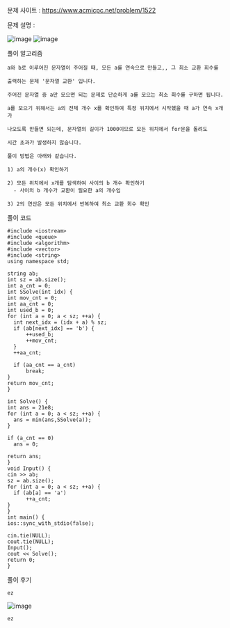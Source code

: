 문제 사이트 : https://www.acmicpc.net/problem/1522

문제 설명 :

![image](https://github.com/user-attachments/assets/cc6e6075-817b-4bb9-81fd-bc937bf6eb5b)
![image](https://github.com/user-attachments/assets/ce62efcd-f5ad-4819-b619-8e6047e1e2d8)

풀이 알고리즘

    a와 b로 이루어진 문자열이 주어질 때, 모든 a를 연속으로 만들고,, 그 최소 교환 회수를

    출력하는 문제 '문자열 교환' 입니다.

    주어진 문자열 중 a만 모으면 되는 문제로 단순하게 a를 모으는 최소 회수를 구하면 됩니다.

    a를 모으기 위해서는 a의 전체 개수 x를 확인하여 특정 위치에서 시작했을 때 a가 연속 x개가
    
    나오도록 만들면 되는데, 문자열의 길이가 1000이므로 모든 위치에서 for문을 돌려도

    시간 초과가 발생하지 않습니다.

    풀이 방법은 아래와 같습니다.

    1) a의 개수(x) 확인하기

    2) 모든 위치에서 x개를 탐색하여 사이의 b 개수 확인하기
      - 사이의 b 개수가 교환이 필요한 a의 개수임

    3) 2의 연산은 모든 위치에서 반복하여 최소 교환 회수 확인

풀이 코드

    #include <iostream>
    #include <queue>
    #include <algorithm>
    #include <vector>
    #include <string>
    using namespace std;
    
    string ab;
    int sz = ab.size();
    int a_cnt = 0;
    int SSolve(int idx) {
    int mov_cnt = 0;
    int aa_cnt = 0;
    int used_b = 0;
    for (int a = 0; a < sz; ++a) {
      int next_idx = (idx + a) % sz;
      if (ab[next_idx] == 'b') {
          ++used_b;
          ++mov_cnt;
      }
      ++aa_cnt;
    
      if (aa_cnt == a_cnt)
          break;
    }
    return mov_cnt;
    }
    
    int Solve() {
    int ans = 21e8;
    for (int a = 0; a < sz; ++a) {
      ans = min(ans,SSolve(a));
    }
    
    if (a_cnt == 0)
      ans = 0;
    
    return ans;
    }
    void Input() {
    cin >> ab;
    sz = ab.size();
    for (int a = 0; a < sz; ++a) {
      if (ab[a] == 'a')
          ++a_cnt;
    }
    }
    int main() {
    ios::sync_with_stdio(false);
    
    cin.tie(NULL);
    cout.tie(NULL);
    Input();
    cout << Solve();
    return 0;
    }

풀이 후기

    ez
![image](https://github.com/user-attachments/assets/a989850e-6ab0-4cc6-8336-91b8449ec2ef)

    ez
